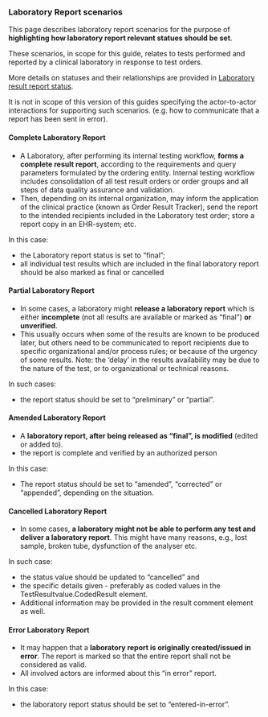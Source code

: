 ### Laboratory Report scenarios

This page describes laboratory report scenarios for the purpose of **highlighting how laboratory report relevant statues should be set**.

These scenarios, in scope for this guide, relates to tests performed and reported by a clinical laboratory in response to test orders.

More details on statuses and their relationships are provided in [Laboratory result report status](status-mgmt.html).

It is not in scope of this version of this guides specifying the actor-to-actor interactions for supporting such scenarios. (e.g.  how to communicate that a report has been sent in error).

#### Complete Laboratory Report

* A Laboratory, after performing its internal testing workflow, **forms a complete result report**, according to the requirements and query parameters formulated by the ordering entity. Internal testing workflow includes consolidation of all test result orders or order groups and all steps of data quality assurance and validation.
* Then, depending on its internal organization, may inform the application of the clinical practice (known as Order Result Tracker), send the report to the intended recipients included in the Laboratory test order; store a report copy in an EHR-system; etc.

In this case:
* the Laboratory report status is set to “final”;
* all individual test results which are included in the final laboratory report should be also marked as final or cancelled

#### Partial Laboratory Report

* In some cases, a laboratory might **release a laboratory report** which is either **incomplete** (not all results are available or marked as “final”) **or unverified**.
* This usually occurs when some of the results are known to be produced later, but others need to be communicated to report recipients due to specific organizational and/or process rules; or because of the urgency of some results. Note: the ‘delay’ in the results availability may be due to the nature of the test, or to organizational or technical reasons.

In such cases: 
* the report status should be set to “preliminary” or “partial”. 

####  Amended Laboratory Report

* A **laboratory report, after being released as “final”, is modified** (edited or added to).
* the report is complete and verified by an authorized person


In this case:
* The  report status should be set to “amended”, “corrected” or “appended”, depending on the situation.

#### Cancelled Laboratory Report

* In some cases, **a laboratory might not be able to perform any test and deliver a laboratory report**. This might have many reasons, e.g., lost sample, broken tube, dysfunction of the analyser etc. 

In such case:
* the status value should be updated to “cancelled” and 
* the specific details given - preferably as coded values in the TestResultvalue.CodedResult element.
* Additional information may be provided in the result comment element as well.


#### Error Laboratory Report

* It may happen that a **laboratory report is originally created/issued in error**. The report is marked so that the entire report shall not be considered as valid.
* All involved actors are informed about this “in error” report.

In this case:
* the laboratory report status should be set to “entered-in-error”.
